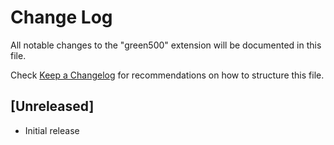 # Change Log

All notable changes to the "green500" extension will be documented in this file.

Check [Keep a Changelog](http://keepachangelog.com/) for recommendations on how to structure this file.

## [Unreleased]

- Initial release
